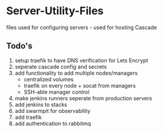 # Server-Utility-Files
files used for configuring servers - used for hosting Cascade

## Todo's
 1. setup traefik to have DNS verification for Lets Encrypt
 2. seperate cascade config and secrets
 3. add functionality to add multiple nodes/managers
    - centralized volumes
    - traefik on every node + socat from managers
    - SSH-able manager control
 4. make jenkins runners seperate from production servers
 5. add jenkins to stacks
 6. add swarmpit for observability
 7. add traefik
 8. add authentication to rabbitmq
